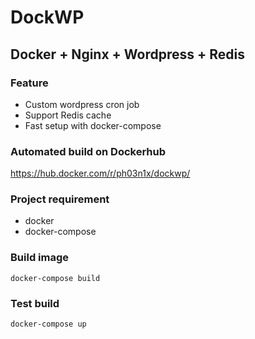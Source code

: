 # DockWP
## Docker + Nginx + Wordpress + Redis

### Feature
- Custom wordpress cron job
- Support Redis cache
- Fast setup with docker-compose 

### Automated build on Dockerhub
https://hub.docker.com/r/ph03n1x/dockwp/

### Project requirement
- docker
- docker-compose

### Build image
`docker-compose build`

### Test build
`docker-compose up`
